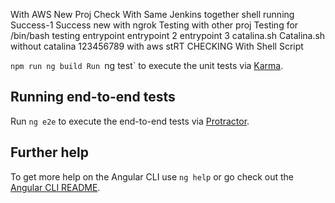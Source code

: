 With AWS New Proj Check
With Same Jenkins
together shell running
Success-1
Success new with ngrok
Testing with other proj
Testing for /bin/bash
testing entrypoint
entrypoint 2
entrypoint 3
catalina.sh
Catalina.sh
without catalina
123456789
with aws
stRT CHECKING
With Shell Script



`npm run ng build
Run `ng test` to execute the unit tests via [Karma](https://karma-runner.github.io).

## Running end-to-end tests

Run `ng e2e` to execute the end-to-end tests via [Protractor](http://www.protractortest.org/).

## Further help

To get more help on the Angular CLI use `ng help` or go check out the [Angular CLI README](https://github.com/angular/angular-cli/blob/master/README.md).
